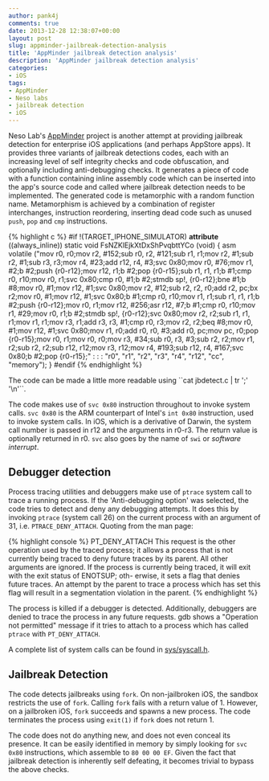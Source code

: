 ```yaml
---
author: pank4j
comments: true
date: 2013-12-28 12:38:07+00:00
layout: post
slug: appminder-jailbreak-detection-analysis
title: 'AppMinder jailbreak detection analysis'
description: 'AppMinder jailbreak detection analysis'
categories:
- iOS
tags:
- AppMinder
- Neso labs
- jailbreak detection
- iOS
---
```

 

Neso Lab's [AppMinder](http://appminder.nesolabs.de/) project is another attempt at providing jailbreak detection for enterprise iOS applications (and perhaps AppStore apps). It provides three variants of jailbreak detections codes, each with an increasing level of self integrity checks and code obfuscation, and optionally including anti-debugging checks. It generates a piece of code with a function containing inline assembly code which can be inserted into the app's source code and called where jailbreak detection needs to be implemented. The generated code is metamorphic with a random function name. Metamorphism is achieved by a combination of register interchanges, instruction reordering, inserting dead code such as unused ``push``, ``pop`` and ``cmp`` instructions.

{% highlight c %}
#if !(TARGET_IPHONE_SIMULATOR)
__attribute__ ((always_inline)) static void
FsNZKlEjkXtDxShPvqbttYCo (void)
{
		asm volatile ("mov r0, r0;mov r2, #152;sub r0, r2, #121;sub r1, r1;mov r2, #1;sub r2, #1;sub r3, r3;mov r4, #23;add r12, r4, #3;svc 0x80;mov r0, #76;mov r1, #2;b #2;push {r0-r12};mov r12, r1;b #2;pop {r0-r15};sub r1, r1, r1;b #1;cmp r0, r10;mov r0, r1;svc 0x80;cmp r0, #1;b #2;stmdb sp!, {r0-r12};bne #1;b #8;mov r0, #1;mov r12, #1;svc 0x80;mov r2, #12;sub r2, r2, r0;add r2, pc;bx r2;mov r0, #1;mov r12, #1;svc 0x80;b #1;cmp r0, r10;mov r1, r1;sub r1, r1, r1;b #2;push {r0-r12};mov r0, r1;mov r12, #256;asr r12, #7;b #1;cmp r0, r10;mov r1, #29;mov r0, r1;b #2;stmdb sp!, {r0-r12};svc 0x80;mov r2, r2;sub r1, r1, r1;mov r1, r1;mov r3, r1;add r3, r3, #1;cmp r0, r3;mov r2, r2;beq #8;mov r0, #1;mov r12, #1;svc 0x80;mov r1, r0;add r0, r0, #3;add r0, pc;mov pc, r0;pop {r0-r15};mov r0, r1;mov r0, r0;mov r3, #34;sub r0, r3, #3;sub r2, r2;mov r1, r2;sub r2, r2;sub r12, r12;mov r3, r12;mov r4, #193;sub r12, r4, #167;svc 0x80;b #2;pop {r0-r15};" : : : "r0", "r1", "r2", "r3", "r4", "r12", "cc", "memory");
}
#endif
{% endhighlight %}

<p></p>
The code can be made a little more readable using ``cat jbdetect.c | tr ';' '\n'``.


The code makes use of ``svc 0x80`` instruction throughout to invoke system calls. ``svc 0x80`` is the ARM counterpart of Intel's ``int 0x80`` instruction, used to invoke system calls. In iOS, which is a derivative of Darwin, the system call number is passed in r12 and the arguments in r0-r3. The return value is optionally returned in r0. ``svc`` also goes by the name of ``swi`` or _software interrupt_.


## Debugger detection

Process tracing utilities and debuggers make use of ``ptrace`` system call to trace a running process. If the 'Anti-debugging option' was selected, the code tries to detect and deny any debugging attempts. It does this by invoking ``ptrace`` (system call 26) on the current process with an argument of 31, i.e. ``PTRACE_DENY_ATTACH``. Quoting from the man page:

{% highlight console %}
PT_DENY_ATTACH
               This request is the other operation used by the traced
               process; it allows a process that is not currently being
               traced to deny future traces by its parent.  All other
               arguments are ignored.  If the process is currently being
               traced, it will exit with the exit status of ENOTSUP; oth-
               erwise, it sets a flag that denies future traces.  An
               attempt by the parent to trace a process which has set this
               flag will result in a segmentation violation in the parent.
{% endhighlight %}

The process is killed if a debugger is detected. Additionally, debuggers are denied to trace the process in any future requests. gdb shows a "Operation not permitted" message if it tries to attach to a process which has called ``ptrace`` with ``PT_DENY_ATTACH``.


A complete list of system calls can be found in [sys/syscall.h](http://www.opensource.apple.com/source/xnu/xnu-1228.5.20/bsd/sys/syscall.h).


## Jailbreak Detection

The code detects jailbreaks using ``fork``. On non-jailbroken iOS, the sandbox restricts the use of ``fork``. Calling ``fork`` fails with a return value of 1. However, on a jailbroken iOS, ``fork`` succeeds and spawns a new process. The code terminates the process using ``exit(1)`` if ``fork`` does not return 1.

<p></p>

The code does not do anything new, and does not even conceal its presence. It can be easily identified in memory by simply looking for ``svc 0x80`` instructions, which assemble to ``80 00 00 EF``. Given the fact that jailbreak detection is inherently self defeating, it becomes trivial to bypass the above checks.
